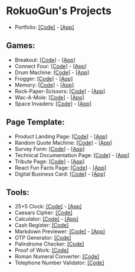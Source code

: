 # RokuoGun's Projects
+ Portfolio: [[Code]](https://github.com/RokuoGun/rokuogun.github.io/blob/main/index.html) - [[App]](https://rokuogun.github.io)

## Games: 
+ Breakout: [[Code]](https://github.com/RokuoGun/rokuogun.github.io/tree/main/projects/games/breakout) - [[App]](https://rokuogun.github.io/projects/games/breakout/breakout.html)
+ Connect Four: [[Code]](https://github.com/RokuoGun/rokuogun.github.io/tree/main/projects/games/connect_four) - [[App]](https://rokuogun.github.io/projects/games/connect_four/connect_four.html)
+ Drum Machine: [[Code]](https://github.com/RokuoGun/rokuogun.github.io/tree/main/projects/games/drum_machine) - [[App]](https://rokuogun.github.io/projects/games/drum_machine/drum_machine.html)
+ Frogger: [[Code]](https://github.com/RokuoGun/rokuogun.github.io/tree/main/projects/games/frogger) - [[App]](https://rokuogun.github.io/projects/games/frogger/frogger.html)
+ Memory: [[Code]](https://github.com/RokuoGun/rokuogun.github.io/tree/main/projects/games/memory) - [[App]](https://rokuogun.github.io/projects/games/memory/memory.html)
+ Rock-Paper-Scissors: [[Code]](https://github.com/RokuoGun/rokuogun.github.io/tree/main/projects/games/rock-paper-scissors) - [[App]](https://rokuogun.github.io/projects/games/rock-paper-scissors/rock-paper-scissors.html)
+ Wac-A-Mole: [[Code]](https://github.com/RokuoGun/rokuogun.github.io/tree/main/projects/games/wac-a-mole) - [[App]](https://rokuogun.github.io/projects/games/wac-a-mole/wac-a-mole.html)
+ Space Invaders: [[Code]](https://github.com/RokuoGun/rokuogun.github.io/tree/main/projects/games/space_invaders) - [[App]](https://rokuogun.github.io/projects/games/space_invaders/space_invaders.html)

## Page Template:
+ Product Landing Page: [[Code]](https://github.com/RokuoGun/rokuogun.github.io/tree/main/projects/page_template/product_landing_page) - [[App]](https://rokuogun.github.io/projects/page_template/product_landing_page/product_landing_page.html)
+ Random Quote Machine: [[Code]](https://github.com/RokuoGun/rokuogun.github.io/tree/main/projects/page_template/random_quote_machine) - [[App]](https://rokuogun.github.io/projects/page_template/random_quote_machine/random_quote_machine.html)
+ Survey Form: [[Code]](https://github.com/RokuoGun/rokuogun.github.io/tree/main/projects/page_template/survey_form) - [[App]](https://rokuogun.github.io/projects/page_template/survey_form/survey_form.html)
+ Technical Documentation Page: [[Code]](https://github.com/RokuoGun/rokuogun.github.io/tree/main/projects/page_template/tech_doc_page) - [[App]](https://rokuogun.github.io/projects/page_template/tech_doc_page/tech_doc_page.html)
+ Tribute Page: [[Code]](https://github.com/RokuoGun/rokuogun.github.io/tree/main/projects/page_template/tribute_page) - [[App]](https://rokuogun.github.io/projects/page_template/tribute_page/tribute_page.html)
+ React Fun Facts Page: [[Code]](https://github.com/RokuoGun/rokuogun.github.io/tree/main/projects/page_template/react_facts) - [[App]](https://rokuogun.github.io/projects/page_template/react_facts/react_facts.html)
+ Digital Business Card: [[Code]](https://github.com/RokuoGun/rokuogun.github.io/tree/main/projects/page_template/digital_business_card) - [[App]](https://rokuogun.github.io/projects/page_template/digital_business_card/digital_business_card.html)

## Tools:
+ 25+5 Clock: [[Code]](https://github.com/RokuoGun/rokuogun.github.io/tree/main/projects/tools/25+5_clock) - [[App]](https://rokuogun.github.io/projects/tools/25+5_clock/25+5_clock.html)
+ Caesars Cipher: [[Code]](https://github.com/RokuoGun/rokuogun.github.io/tree/main/projects/tools/caesars_cipher)
+ Calculator: [[Code]](https://github.com/RokuoGun/rokuogun.github.io/tree/main/projects/tools/calculator) - [[App]](https://rokuogun.github.io/projects/tools/calculator/calculator.html)
+ Cash Register: [[Code]](https://github.com/RokuoGun/rokuogun.github.io/tree/main/projects/tools/cash_register)
+ Markdown Previewer: [[Code]](https://github.com/RokuoGun/rokuogun.github.io/tree/main/projects/tools/markdown_previewer) - [[App]](https://rokuogun.github.io/projects/tools/markdown_previewer/markdown_previewer.html)
+ OTP Generator: [[Code]](https://github.com/RokuoGun/rokuogun.github.io/tree/main/projects/tools/otp_generator)
+ Palindrome Checker: [[Code]](https://github.com/RokuoGun/rokuogun.github.io/tree/main/projects/tools/palindrome_checker)
+ Proof of Work: [[Code]](https://github.com/RokuoGun/rokuogun.github.io/tree/main/projects/tools/proof_of_work)
+ Roman Numeral Converter: [[Code]](https://github.com/RokuoGun/rokuogun.github.io/tree/main/projects/tools/roman_numeral_converter)
+ Telephone Number Validator: [[Code]](https://github.com/RokuoGun/rokuogun.github.io/tree/main/projects/tools/telephone_number_validator)
